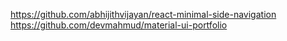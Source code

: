 
https://github.com/abhijithvijayan/react-minimal-side-navigation
https://github.com/devmahmud/material-ui-portfolio